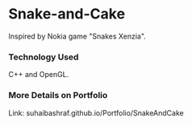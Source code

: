 # Snake-and-Cake
Inspired by Nokia game "Snakes Xenzia".

### Technology Used
C++ and OpenGL. 

### More Details on Portfolio
Link: suhaibashraf.github.io/Portfolio/SnakeAndCake
